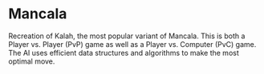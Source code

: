 # Mancala
Recreation of Kalah, the most popular variant of Mancala. This is both a Player vs. Player (PvP) game as well as a Player vs. Computer (PvC) game. The AI uses efficient data structures and algorithms to make the most optimal move.
